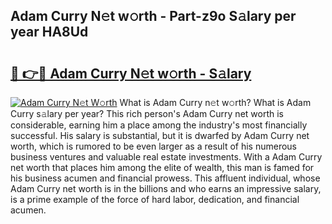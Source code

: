 ## Adam Curry N𝚎t w𝚘rth - Part-z9o S𝚊lary per year HA8Ud

# <h2><a href="http://gc46zgz.nevu.top/?p=Adam+Curry">🔗 👉🔴 Adam Curry N𝚎t w𝚘rth - S𝚊lary</a></h2>

[![Adam Curry N𝚎t W𝚘rth](https://i.imgur.com/Oavwk0R.jpeg)](http://gc46zgz.nevu.top/?p=Adam+Curry)
What is Adam Curry n𝚎t w𝚘rth? What is Adam Curry s𝚊lary per year?
This rich person's Adam Curry net worth is considerable, earning him a place among the industry's most financially successful. His salary is substantial, but it is dwarfed by Adam Curry net worth, which is rumored to be even larger as a result of his numerous business ventures and valuable real estate investments. With a Adam Curry net worth that places him among the elite of wealth, this man is famed for his business acumen and financial prowess. This affluent individual, whose Adam Curry net worth is in the billions and who earns an impressive salary, is a prime example of the force of hard labor, dedication, and financial acumen.
